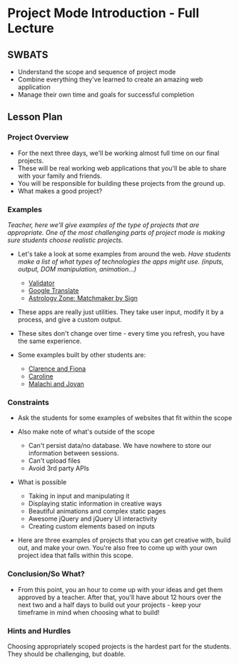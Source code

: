# Project Mode Introduction - Full Lecture

## SWBATS

+ Understand the scope and sequence of project mode
+ Combine everything they've learned to create an amazing web application
+ Manage their own time and goals for successful completion

## Lesson Plan

### Project Overview
+ For the next three days, we'll be working almost full time on our final projects. 
+ These will be real working web applications that you'll be able to share with your family and friends. 
+ You will be responsible for building these projects from the ground up. 
+ What makes a good project? 

### Examples

*Teacher, here we'll give examples of the type of projects that are appropriate. One of the most challenging parts of project mode is making sure students choose realistic projects.*

+ Let's take a look at some examples from around the web. *Have students make a list of what types of technologies the apps might use. (inputs, output, DOM manipulation, animation...)*
	* [Validator](https://validator.w3.org/)
	* [Google Translate](https://translate.google.com/)
	* [Astrology Zone: Matchmaker by Sign](http://www.astrologyzone.com/main.html)

+ These apps are really just utilities. They take user input, modify it by a process, and give a custom output. 
+ These sites don't change over time - every time you refresh, you have the same experience.

+ Some examples built by other students are:
	* [Clarence and Fiona](http://breaking-as.herokuapp.com/)
	* [Caroline](monogram-maker.herokuapp.com)
	* [Malachi and Jovan](http://which-fruit-are-you.herokuapp.com)

### Constraints

+ Ask the students for some examples of websites that fit within the scope
+ Also make note of what's outside of the scope
	* Can't persist data/no database. We have nowhere to store our information between sessions.
	* Can't upload files
	* Avoid 3rd party APIs

+ What is possible
	* Taking in input and manipulating it
	* Displaying static information in creative ways
	* Beautiful animations and complex static pages
	* Awesome jQuery and jQuery UI interactivity
	* Creating custom elements based on inputs

+ Here are three examples of projects that you can get creative with, build out, and make your own. You're also free to come up with your own project idea that falls within this scope.

### Conclusion/So What?
+ From this point, you an hour to come up with your ideas and get them approved by a teacher. After that, you'll have about 12 hours over the next two and a half days to build out your projects - keep your timeframe in mind when choosing what to build! 


### Hints and Hurdles
Choosing appropriately scoped projects is the hardest part for the students. They should be challenging, but doable. 
